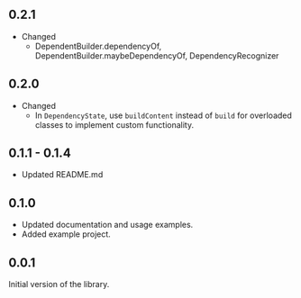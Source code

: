 ## 0.2.1
- Changed 
  - DependentBuilder.dependencyOf, DependentBuilder.maybeDependencyOf, DependencyRecognizer<T>

## 0.2.0
- Changed 
  - In `DependencyState`, use `buildContent` instead of `build` for overloaded classes to implement custom functionality.

## 0.1.1 - 0.1.4
- Updated README.md

## 0.1.0
- Updated documentation and usage examples.
- Added example project.

## 0.0.1

Initial version of the library.
